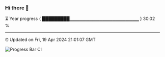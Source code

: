 ### Hi there 👋

⏳ Year progress { █████████▁▁▁▁▁▁▁▁▁▁▁▁▁▁▁▁▁▁▁▁▁ } 30.02 %

---

⏰ Updated on Fri, 19 Apr 2024 21:01:07 GMT

![Progress Bar CI](https://github.com/liununu/liununu/workflows/Progress%20Bar%20CI/badge.svg)
